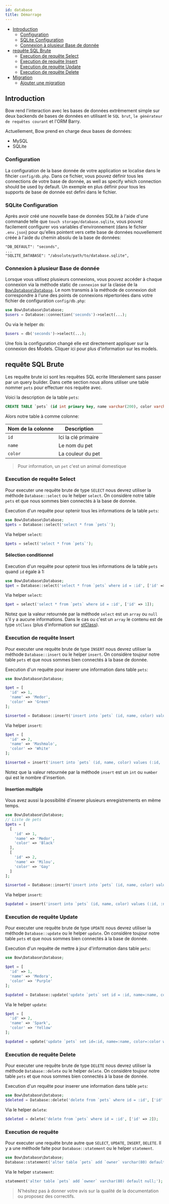 ```yaml
---
id: database
title: Démarrage
---
```


- [Introduction](#introduction)
  - [Configuration](#configuration)
  - [SQLite Configuration](#sqlite-configuration)
  - [Connexion à plusieur Base de donnée](#connexion-multiple)
- [requête SQL Brute](#introduction)
  - [Execution de requête Select](#execution-de-requete-select)
  - [Execution de requête Insert](#execution-de-requete-insert)
  - [Execution de requête Update](#execution-de-requete-update)
  - [Execution de requête Delete](#execution-de-requete-delete)
- [Migration](#migration)
  - [Ajouter une migration](#ajouter-une-migration)

## Introduction

Bow rend l'interaction avec les bases de données extrêmement simple sur deux backends de bases de données en utilisant le `SQL brut`, `le générateur de requêtes courant` et l'ORM Barry.

Actuellement, Bow prend en charge deux bases de données:

- MySQL
- SQLite

### Configuration

La configuration de la base donnée de votre application se localise dans le fihcier `config/db.php`. Dans ce fichier, vous pouvez définir tous les connections de votre base de donnée, as well as specify which connection should be used by default. Un exemple en plus définir pour tous les supports de base de donnée est defini dans le fichier.

### SQLite Configuration

Après avoir créé une nouvelle base de données SQLite à l'aide d'une commande telle que `touch storage/database.sqlite`, vous pouvez facilement configurer vos variables d'environnement (dans le fichier `.env.json`) pour qu'elles pointent vers cette base de données nouvellement créée à l'aide du chemin absolu de la base de données:

```text
"DB_DEFAULT": "seconds",
...
"SQLITE_DATABASE": "/absolute/path/to/database.sqlite",
```

### Connexion à plusieur Base de donnée

Lorsque vous utilisez plusieurs connexions, vous pouvez accéder à chaque connexion via la méthode static de `connexion` sur la classe de la [`Bow\Database\Database`](https://bowphp.github.io/api/master/Bow/Database/Database.html). Le nom transmis à la méthode de connexion doit correspondre à l'une des points de connexions répertoriées dans votre fichier de configuration `config/db.php`:

```php
use Bow\Database\Database;
$users = Database::connection('seconds')->select(...);
```

Ou via le helper `db`:

```php
$users = db('seconds')->select(...);
```

Une fois la configuration changé elle est directement appliquer sur la connexion des Models. Cliquer ici pour plus d'information sur les models.

## requête SQL Brute

Les requête brute ici sont les requêtes SQL ecrite litteralement sans passer par un query builder.
Dans cette section nous allons utiliser une table nommer `pets` pour effectuer nos requête avec.

Voici la description de la table `pets`:

```sql
CREATE TABLE `pets` (id int primary key, name varchar(200), color varchar(50));
```

Alors notre table à comme colonne:

| Nom de la colonne | Description |
| ----------------- | ----------- |
| `id` | Ici la clé primaire |
| `name` | Le nom du pet |
| `color` | La couleur du pet |

> Pour information, un `pet` c'est un animal domestique

### Execution de requête Select

Pour executer une requête brute de type `SELECT` nous devrez utiliser la méthode `Database::select` ou le helper `select`. On considère notre table `pets` et que nous sommes bien connectés à la base de donnée.

Execution d'un requête pour optenir tous les informations de la table `pets`:

```php
use Bow\Database\Database;
$pets = Database::select('select * from `pets`');
```

Via helper `select`:

```php
$pets = select('select * from `pets`');
```

#### Sélection conditionnel

Execution d'un requête pour optenir tous les informations de la table `pets` quand `id` égale à 1:

```php
use Bow\Database\Database;
$pet = Database::select('select * from `pets` where id = :id', ['id' => 1]);
```

Via helper `select`:

```php
$pet = select('select * from `pets` where id = :id', ['id' => 1]);
```

Notez que la valeur retournée par la méthode `select` est un `array` ou `null` s'il y a aucune informations.
Dans le cas ou c'est un `array` le contenu est de type `stClass` (plus d'information sur [stClass](http://php.net/manual/fr/language.types.object.php)).

### Execution de requête Insert

Pour executer une requête brute de type `INSERT` nous devrez utiliser la méthode `Database::insert` ou le helper `insert`. On considère toujour notre table `pets` et que nous sommes bien connectés à la base de donnée.

Execution d'un requête pour inserer une information dans table `pets`:

```php
use Bow\Database\Database;

$pet = [
  'id' => 1,
  'name' => 'Medor',
  'color' => 'Green'
];

$inserted = Database::insert('insert into `pets` (id, name, color) values (:id, :name, :color);', $pet);
```

Via helper `insert`:

```php
$pet = [
  'id' => 2,
  'name' => 'Mashmalo',
  'color' => 'White'
];

$inserted = insert('insert into `pets` (id, name, color) values (:id, :name, :color);', $pet);
```

Notez que la valeur retournée par la méthode `insert` est un `int` ou `number` qui est le nombre d'insertion.

#### Insertion multiple

Vous avez aussi la possibilité d'inserer plusieurs enregistrements en même temps.

```php
use Bow\Database\Database;
// Liste de pets
$pets = [
  [
    'id' => 1,
    'name' => 'Medor',
    'color' => 'Black'
  ],
  [
    'id' => 2,
    'name' => 'Milou',
    'color' => 'Gay'
  ]
];

$inserted = Database::insert('insert into `pets` (id, name, color) values (:id, :name, :color);', $pets);
```

Via helper `insert`:

```php
$updated = insert('insert into `pets` (id, name, color) values (:id, :name, :color);', $pets);
```

### Execution de requête Update

Pour executer une requête brute de type `UPDATE` nous devrez utiliser la méthode `Database::update` ou le helper `update`. On considère toujour notre table `pets` et que nous sommes bien connectés à la base de donnée.

Execution d'un requête de mettre à jour d'information dans table `pets`:

```php
use Bow\Database\Database;

$pet = [
  'id' => 1,
  'name' => 'Medora',
  'color' => 'Purple'
];

$updated = Database::update('update `pets` set id = :id, name=:name, color=:color where id = :id', $pet);
```

Via le helper `update`:

```php
$pet = [
  'id' => 2,
  'name' => 'Spark',
  'color' => 'Yellow'
];

$updated = update('update `pets` set id=:id, name=:name, color=:color where id = :id', $pet);
```

### Execution de requête Delete

Pour executer une requête brute de type `DELETE` nous devrez utiliser la méthode `Database::delete` ou le helper `delete`. On considère toujour notre table `pets` et que nous sommes bien connectés à la base de donnée.

Execution d'un requête pour inserer une information dans table `pets`:

```php
use Bow\Database\Database;
$deleted = Database::delete('delete from `pets` where id = :id', ['id' => 1]);
```

Via le helper `delete`:

```php
$deleted = delete('delete from `pets` where id = :id', ['id' => 2]);
```

### Execution de requête

Pour executer une requête brute autre que `SELECT`, `UPDATE`, `INSERT`, `DELETE`. Il y a une méthode faite pour `Database::statement` ou le helper `statement`.

```php
use Bow\Database\Database;
Database::statement('alter table `pets` add `owner` varchar(80) default null;');
```

Via le helper `statement`:

```php
statement('alter table `pets` add `owner` varchar(80) default null;');
```

> N'hésitez pas à donner votre avis sur la qualité de la documentation ou proposez des correctifs.